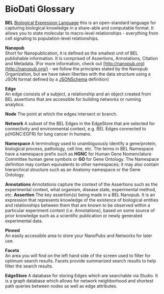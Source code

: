 # BioDati Glossary

**BEL**
[Biological Expression Language](http://bel.bio)  this is an open-standard language for capturing biological knowledge in a share-able and computable format. It allows you to state molecular to macro-level relationships - everything from cell signaling to population-level relationships.

**Nanopub**  
Short for  Nanopublication, it is defined as the smallest unit of BEL publishable information. It is comprised of Assertions, Annotations, Citation and Metadata.
(For more information, check out  [http://nanopub.org](http://nanopub.org/)  - we follow the principles stated by the Nanopub Organization, but we have taken liberties with the data structure using a JSON format defined by a  [JSONSchema](https://github.com/belbio/schemas/blob/master/schemas/nanopub_bel-1.0.0.yaml)  definition)

**Edge**  
An edge consists of a subject, a relationship and an object created from BEL assertions that are accessible for building networks or running analytics.

**Node**
The point at which the edges intersect or branch.

**Network**
A subset of the BEL Edges in the EdgeStore that are selected for connectivity and environmental context, e.g. BEL Edges connected to p(HGNC:EGFR) for lung cancer in humans.

**Namespace**
A terminology used to unambiguously identify a gene/protein, biological process, pathology, cell line, etc. The terms in BEL Namespace have a namespace prefix such as  **HGNC**  for Human Gene Nomenclature Committee human gene symbols or **GO** for Gene Ontology. The Namespace definition may contain equivalents to other namespaces; it may also contain hierarchical structure such as an Anatomy namespace or the Gene Ontology.

**Annotations**
Annotations capture the context of the Assertions such as the experimental context, what organism, disease state, experimental method, etc.  **Assertion**  The key assertion(s) being made in a BEL Nanopub. It is an expression that represents knowledge of the existence of biological entities and relationships between them that are known to be observed within a particular experiment context (i.e. Annotations), based on some source of prior knowledge such as a scientific publication or newly generated experimental data.

**Pinned**  
An easily accessible area to store your NanoPubs and Networks for later use.

**Facets**  
An area you will find on the left hand side of the screen used to filter for optimum search results. Facets provide summarized search results to help filter the search results.

**EdgeStore**
A database for storing Edges which are searchable via Studio. It is a graph database which allows for network neighborhood and shortest path queries between nodes as well as edge attributes.
